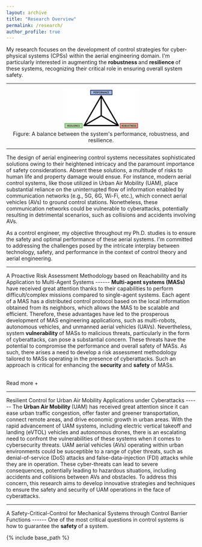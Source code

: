 ```yaml
---
layout: archive
title: "Research Overview"
permalink: /research/
author_profile: true
---
```


My research focuses on the development of control strategies for cyber-physical systems (CPSs) within the aerial engineering domain. I'm particularly interested in augmenting the <strong> robustness </strong> and <strong> resilience </strong> of these systems, recognizing their critical role in ensuring overall system safety. 

<hr>  
<div style="text-align:center;">
  <img src="/images/Diagram.png" alt="MAS" style="width:40%">
  <figcaption> Figure: A balance between the system's performance, robustness, and resilience. </figcaption>
</div>
<hr>  

The design of aerial engineering control systems necessitates sophisticated solutions owing to their heightened intricacy and the paramount importance of safety considerations. Absent these solutions, a multitude of risks to human life and property damage would ensue. For instance, modern aerial control systems, like those utilized in Urban Air Mobility (UAM), place substantial reliance on the uninterrupted flow of information enabled by communication networks (e.g., 5G, 6G, Wi-Fi, etc.), which connect aerial vehicles (AVs) to ground control stations. Nonetheless, these communication networks could be vulnerable to cyberattacks, potentially resulting in detrimental scenarios, such as collisions and accidents involving AVs.

As a control engineer, my objective throughout my Ph.D. studies is to ensure the safety and optimal performance of these aerial systems. I'm committed to addressing the challenges posed by the intricate interplay between technology, safety, and performance in the context of control theory and aerial engineering. 

<hr>
A Proactive Risk Assessment Methodology based on Reachability and its Application to Multi-Agent Systems
------
<div id="dots" style="display:inline"> <strong> Multi-agent systems (MASs) </strong> have received great attention thanks to their capabilities to perform difficult/complex missions compared to single-agent systems. Each agent of a MAS has a distributed control protocol based on the local information obtained from its neighbors, which allows the MAS to be scalable and efficient. Therefore, these advantages have led to the prosperous development of MAS engineering applications, such as multi-robots, autonomous vehicles, and unmanned aerial vehicles (UAVs). Nevertheless, system <strong> vulnerability </strong> of MASs to malicious threats, particularly in the form of cyberattacks, can pose a substantial concern. These threats have the potential to compromise the performance and overall safety of MASs. As such, there arises a need to develop a risk assessment methodology tailored to MASs operating in the presence of cyberattacks. Such an approach is critical for enhancing the <strong> security </strong> and <strong> safety </strong> of MASs. </div>

<div id="more" style="display:none">
In contrast to single-agent systems, MASs exhibit a distinctive feature wherein the functionality and mission execution of MASs are profoundly reliant on inter-agent communication. For instance, in the context of UAM, the major tasks of aerial vehicles (AVs) in an urban environment would be cargo delivery, passenger transportation, and medical service. To increase operational efficiency, AVs will maintain formation control by sharing their vehicle's information (e.g., position and velocity) to achieve it.

<hr>  
<div style="text-align:center;">
  <img src="/images/Multi-Agent-System.png" alt="MAS" style="width:60%">
  <figcaption> Figure 1: An illustration of the operation of MAS in an urban environment. </figcaption>
</div>
<hr>  

Nevertheless, strong reliance on communication between AVs could give rise to system vulnerabilities toward cyberattacks (e.g., denial-of-service (DoS), false-data-injection (FDI), stealthy attacks, etc.). These malicious incursions may disrupt the integrity of information exchange among AVs, potentially jeopardizing their abilities to achieve their designed tasks. Consequently, in the MAS, computer science, and control communities, numerous research have been conducted to reactively mitigate/reduce the detrimental effects of cyber threats. 

<hr>  
<div style="text-align:center;">
  <img src="/images/Attack.png" alt="MAS" style="width:60%">
  <figcaption> Figure 2: An impact of cyberattacks during the operation of MAS. </figcaption>
</div>
<hr>  

One of the drawbacks of the previous studies, from a defender's perspective, lies in the fact that mitigation strategies are triggered after the detection of an attack occurrence. However, these reactive strategies may not fully guarantee the system's safety in the presence of attacks. Since the safety of aerial systems, like UAM, is critically related to human lives and properties, focusing on mitigation/defense strategies that operate 
preemptively, before the identification of attack occurrence, is necessary.  

<hr>  
Building upon the above discussion, this research focuses on the development of a reachability-based proactive risk assessment strategy under cyberattacks. Based on the assumptions regarding the attack scenarios (e.g., types of attack vectors, norm-bounded condition, etc.) and reachability concept, we can mathematically measure how much cyberattacks can potentially impact the performance of MASs within a certain time window. The measurement from our methodology can be represented by an over-approximated ellipsoid, where this technique is well-aligned with control theory and applications of optimization. For graphical illustrations, please refer to Figure 3. 

<hr>  
<div style="text-align:center;">
  <img src="/images/Reach.png" alt="MAS" style="width:60%">
  <figcaption> Figure 3: A proactive risk assessment with an over-approximated ellipsoidal-based reachable set. </figcaption>
</div>
<hr>  

In conclusion, our proactive risk assessment method can be applied to practical MASs, like UAM. To summarize the main contributions of our research, it enables the evaluation of potential risks associated with missions, including both individual agents and entire MAS levels. In detail, if there are overlaps between the over-approximated reachable sets, certain agents (as illustrated in Figure 4, AV 1 and AV 2) may encounter collision risks. Furthermore, when taking into account the composite union of all over-approximated reachable sets, this MAS configuration could potentially be susceptible to collisions with urban structures. A graphical illustration depicts this operation within the specific airspace, which is depicted as A in Figure 4.

<hr>  
<div style="text-align:center;">
  <img src="/images/Overview_new.png" alt="MAS_New" style="width:60%">
  <figcaption> Figure 4: An application of the proposed method to the UAM scenario. </figcaption>
</div>
<hr>  

Finally, this reachability-based risk assessment method would allow us to enhance to safety and security of MAS in a proactive manner. The next question of this topic would be: 1) How can we integrate this security metric into the design of the safety controller?, 2) What strategies can be employed to implement this metric in real-world systems with hardware components?, and 3) How can we effectively reduce the size of the over-approximated reachable sets? For more technical details of this research, please refer to our <a href="https://ieeexplore.ieee.org/abstract/document/10153779">work</a>.


</div>

<hr style="height:2pt; visibility:hidden;" />
<btn onclick="myFunction1()" id="myBtn">Read more +</btn> 

<hr>
Resilient Control for Urban Air Mobility Applications under Cyberattacks
------
<div id="dots" style="display:inline"> The <strong> Urban Air Mobility </strong> (UAM) has received great attention since it can ease urban traffic congestion, offer faster and greener transportation, connect remote areas, and drive economic growth in urban areas. With the rapid advancement of UAM systems, including electric vertical takeoff and landing (eVTOL) vehicles and autonomous drones, there is an escalating need to confront the vulnerabilities of these systems when it comes to cybersecurity threats. UAM aerial vehicles (AVs) operating within urban environments could be susceptible to a range of cyber threats, such as denial-of-service (DoS) attacks and false-data-injection (FDI) attacks while they are in operation. These cyber-threats can lead to severe consequences, potentially leading to hazardous situations, including accidents and collisions between AVs and obstacles. To address this concern, this research aims to develop innovative strategies and techniques to ensure the safety and security of UAM operations in the face of cyberattacks. </div>
<div id="more" style="display:none"> 
TBD
</div>


<hr>
A Safety-Critical-Control for Mechanical Systems through Control Barrier Functions
------
One of the most critical questions in control systems is how to guarantee the <strong> safety </strong> of a system.

<script>
function myFunction1() {
  var dots = document.getElementById("dots");
  var moreText = document.getElementById("more");
  var btnText = document.getElementById("myBtn");

  if (dots.style.display === "none") {
    dots.style.display = "inline";
    btnText.innerHTML = "Read more +"; 
    moreText.style.display = "none";
  } else {
    dots.style.display = "none";
    btnText.innerHTML = "Read less -"; 
    moreText.style.display = "inline";
  }
}
</script>

{% include base_path %}



